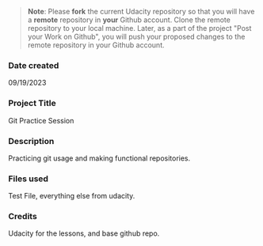 >**Note**: Please **fork** the current Udacity repository so that you will have a **remote** repository in **your** Github account. Clone the remote repository to your local machine. Later, as a part of the project "Post your Work on Github", you will push your proposed changes to the remote repository in your Github account.

### Date created
09/19/2023

### Project Title
Git Practice Session

### Description
Practicing git usage and making functional repositories.

### Files used
Test File, everything else from udacity.

### Credits
Udacity for the lessons, and base github repo.
